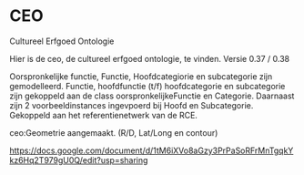 # CEO
Cultureel Erfgoed Ontologie

Hier is de ceo, de cultureel erfgoed ontologie, te vinden.
Versie 0.37 / 0.38

Oorspronkelijke functie, Functie, Hoofdcategiorie en subcategorie zijn gemodelleerd.
Functie, hoofdfunctie (t/f) hoofdcategorie en subcategorie zijn gekoppeld aan de class oorspronkelijkeFunctie en Categorie.
Daarnaast zijn  2 voorbeeldinstances ingevpoerd bij Hoofd en Subcategorie. Gekoppeld aan het referentienetwerk van de RCE. 

ceo:Geometrie aangemaakt. (R/D, Lat/Long en contour)

https://docs.google.com/document/d/1tM6iXVo8aGzy3PrPaSoRFrMnTgqkYkz6Hq2T979gU0Q/edit?usp=sharing
